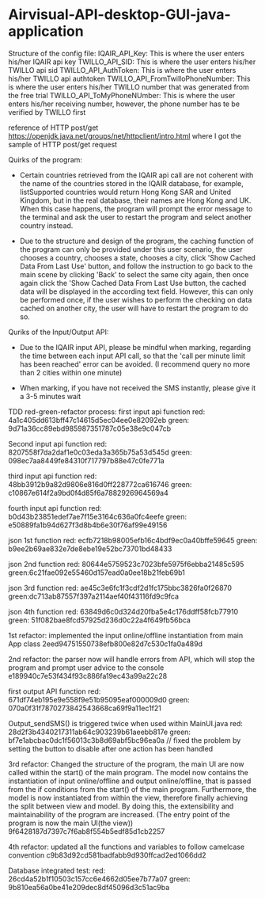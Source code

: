# Airvisual-API-desktop-GUI-java-application



Structure of the config file:
IQAIR_API_Key: This is where the user enters his/her IQAIR api key
TWILLO_API_SID: This is where the user enters his/her TWILLO api sid
TWILLO_API_AuthToken: This is where the user enters his/her TWILLO api authtoken
TWILLO_API_FromTwilloPhoneNumber: This is where the user enters his/her TWILLO number that was generated from the free trial 
TWILLO_API_ToMyPhoneNUmber: This is where the user enters his/her receiving number, however, the phone number has te be verified by TWILLO first


reference of HTTP post/get 
https://openjdk.java.net/groups/net/httpclient/intro.html where I got the sample of HTTP post/get request



Quirks of the program:

- Certain countries retrieved from the IQAIR api call are not coherent with the name of the countries stored in the IQAIR database,
for example, listSupported countries would return Hong Kong SAR and United Kingdom, but in the real database, their names are 
Hong Kong and UK. When this case happens, the program will prompt the error message to the terminal and ask the user to restart 
the program and select another country instead. 

- Due to the structure and design of the program, the caching function of the program can only be provided under this user scenario, 
the user chooses a country, chooses a state, chooses a city, click 'Show Cached Data From Last Use' button, and follow the instruction to go back to the 
main scene by clicking 'Back' to select the same city again, then once again click the 'Show Cached Data From Last Use button, the cached data will be displayed
in the according text field. However, this can only be performed once, if the user wishes to perform the checking on data cached on another city, the user will have 
to restart the program to do so. 

Quriks of the Input/Output API:

- Due to the IQAIR input API, please be mindful when marking, regarding the time between each input API call, so that the 'call per minute limit has been reached' error
can be avoided. (I recommend query no more than 2 cities within one minute)

- When marking, if you have not received the SMS instantly, please give it a 3-5 minutes wait



TDD red-green-refactor process:
first input api function
red: 4a1c405dd613bff47c14615d5ec04ee0e82092eb
green: 9d71a36cc89ebd985987351787c05e38e9c047cb

Second input api function
red: 8207558f7da2daf1e0c03eda3a365b75a53d545d
green: 098ec7aa8449fe84310f717797b88e47c0fe771a

third input api function
red: 48bb3912b9a82d9806e816d0ff228772ca616746
green: c10867e614f2a9bd0f4d85f6a7882926964569a4

fourth input api function
red: b0d43b23851edef7ae7f15e3164c636a0fc4eefe
green: e50889fa1b94d627f3d8b4b6e30f76af99e49156

json 1st function
red: ecfb7218b98005efb16c4bdf9ec0a40bffe59645
green: b9ee2b69ae832e7de8ebe19e52bc73701bd48433

json 2nd function
red: 80644e5759523c7023bfe5975f6ebba21485c595
green:6c21fae092e55460d157ead0a0ee18b21feb69b1

json 3rd function 
red: ae45c3e6fc1f3cdf2d1fc175bbc3826fa0f26870
green:dc713ab87557f397a2114aef40f43116fd9c9fca

json 4th function
red: 63849d6c0d324d20fba5e4c176ddff58fcb77910
green: 51f082bae8fcd57925d236d0c22a4f649fb56bca

1st refactor: implemented the input online/offline instantiation from main App class
2eed94751550738efb800e82d7c530c1fa0a489d

2nd refactor: the parser now will handle errors from API, which will stop the program and prompt
user advice to the console
e189940c7e53f434f93c886fa19ec43a99a22c28

first output API function
red: 671df74eb195e9e558f9e51b95095eaf000009d0
green: 070a0f31f7870273842543668ca69f9a11ec1f21

Output_sendSMS() is triggered twice when used within MainUI.java
red: 28d2f3b4340217311ab64c903239b61aeebb817e
green: bf7e1abcbac0dc1f56013c3b8d69abf5bc96ea0a
// fixed the problem by setting the button to disable after one action has been handled

3rd refactor: Changed the structure of the program, the main UI are now called within the start()
of the main program. The model now contains the instantiation of input online/offline and output online/offline,
that is passed from the if conditions from the start() of the main program. Furthermore, the model is now
instantiated from within the view, therefore finally achieving the split between view and model. By doing this, the 
extensibility and maintainability of the program are increased. 
(The entry point of the program is now the main UI(the view))
9f6428187d7397c7f6ab8f554b5edf85d1cb2257

4th refactor: updated all the functions and variables to follow camelcase convention
c9b83d92cd581badfabb9d930ffcad2ed1066dd2

Database integrated test: 
red: 26cd4a52b1f10503c157cc6e4662d05ee7b77a07
green: 9b810ea56a0be41e209dec8df45096d3c51ac9ba




